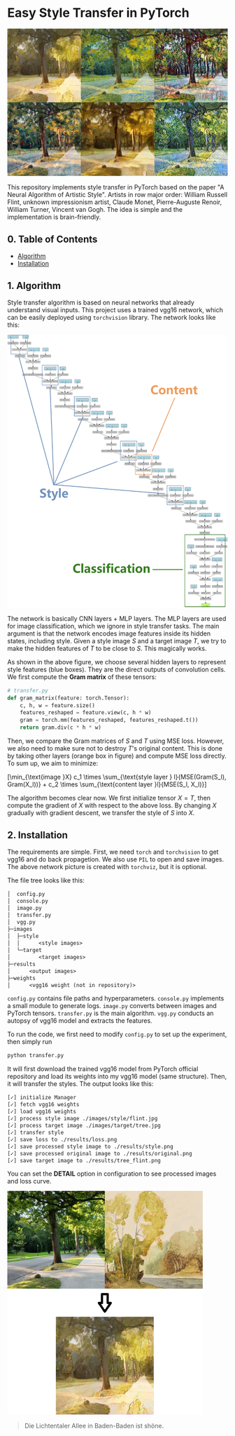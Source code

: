 # Easy Style Transfer in PyTorch

![alt text](./figures/all.png)

This repository implements style transfer in PyTorch based on the paper "A Neural Algorithm of Artistic Style". Artists in row major order: William Russell Flint, unknown impressionism artist, Claude Monet, Pierre-Auguste Renoir, William Turner, Vincent van Gogh. The idea is simple and the implementation is brain-friendly.

## 0. Table of Contents
- [Algorithm](#1-Algorithm)
- [Installation](#2-Installation)

## 1. Algorithm
Style transfer algorithm is based on neural networks that already understand visual inputs. This project uses a trained vgg16 network, which can be easily deployed using `torchvision` library. The network looks like this: 

![alt text](./figures/network.jpg)

The network is basically CNN layers + MLP layers. The MLP layers are used for image classification, which we ignore in style transfer tasks. The main argument is that the network encodes image features inside its hidden states, including style. Given a style image $S$ and a target image $T$, we try to make the hidden features of $T$ to be close to $S$. This magically works.

As shown in the above figure, we choose several hidden layers to represent style features (blue boxes). They are the direct outputs of convolution cells. We first compute the **Gram matrix** of these tensors:

```Python
# transfer.py
def gram_matrix(feature: torch.Tensor):
    c, h, w = feature.size()
    features_reshaped = feature.view(c, h * w)
    gram = torch.mm(features_reshaped, features_reshaped.t())
    return gram.div(c * h * w)
```

Then, we compare the Gram matrices of $S$ and $T$ using MSE loss. However, we also need to make sure not to destroy $T$'s original content. This is done by taking other layers (orange box in figure) and compute MSE loss directly. To sum up, we aim to minimize:

\[\min_{\text{image }X} c_1 \times \sum_{\text{style layer } l}{MSE(Gram(S_l), Gram(X_l))} + c_2 \times \sum_{\text{content layer }l}{MSE(S_l, X_l)}\]

The algorithm becomes clear now. We first initialize tensor $X=T$, then compute the gradient of $X$ with respect to the above loss. By changing $X$ gradually with gradient descent, we transfer the style of $S$ into $X$.

## 2. Installation
The requirements are simple. First, we need `torch` and `torchvision` to get vgg16 and do back propagetion. We also use `PIL` to open and save images. The above network picture is created with `torchviz`, but it is optional.

The file tree looks like this:
```
│  config.py 
│  console.py
│  image.py
│  transfer.py
│  vgg.py
├─images
│  ├─style
│  │      <style images>
│  └─target
│         <target images>
├─results
│      <output images>
├─weights
│      <vgg16 weight (not in repository)>
```

`config.py` contains file paths and hyperparameters. `console.py` implements a small module to generate logs. `image.py` converts between images and PyTorch tensors. `transfer.py` is the main algorithm. `vgg.py` conducts an autopsy of vgg16 model and extracts the features.

To run the code, we first need to modify `config.py` to set up the experiment, then simply run 
```Bash
python transfer.py
```

It will first download the trained vgg16 model from PyTorch official repository and load its weights into my vgg16 model (same structure). Then, it will transfer the styles. The output looks like this:
```
[✓] initialize Manager
[✓] fetch vgg16 weights
[✓] load vgg16 weights
[✓] process style image ./images/style/flint.jpg
[✓] process target image ./images/target/tree.jpg
[✓] transfer style
[✓] save loss to ./results/loss.png
[✓] save processed style image to ./results/style.png
[✓] save processed original image to ./results/original.png
[✓] save target image to ./results/tree_flint.png
```

You can set the **DETAIL** option in configuration to see processed images and loss curve. 

![alt text](./figures/transfer.png)

> Die Lichtentaler Allee in Baden-Baden ist shöne.

